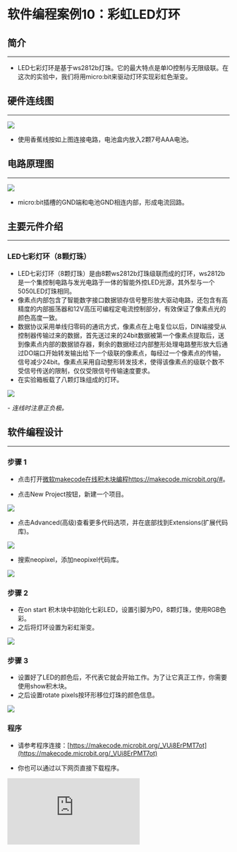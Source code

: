 ﻿# 软件编程案例10：彩虹LED灯环

## 简介 ##
---
- LED七彩灯环是基于ws2812b灯珠。它的最大特点是单IO控制与无限级联。在这次的实验中，我们将用micro:bit来驱动灯环实现彩虹色渐变。
## 硬件连线图 ##
---
![](https://wiki-media-ef.oss-cn-hongkong.aliyuncs.com//images/zm91HVe.png)

- 使用香蕉线按如上图连接电路，电池盒内放入2颗7号AAA电池。

## 电路原理图 ##
---
![](https://wiki-media-ef.oss-cn-hongkong.aliyuncs.com//images/plRaylG.png)

- micro:bit插槽的GND端和电池GND相连内部，形成电流回路。

## 主要元件介绍 ##
---
### LED七彩灯环（8颗灯珠）
- LED七彩灯环（8颗灯珠）是由8颗ws2812b灯珠级联而成的灯环，ws2812b是一个集控制电路与发光电路于一体的智能外控LED光源，其外型与一个5050LED灯珠相同。
- 像素点内部包含了智能数字接口数据锁存信号整形放大驱动电路，还包含有高精度的内部振荡器和12V高压可编程定电流控制部分，有效保证了像素点光的颜色高度一致。
- 数据协议采用单线归零码的通讯方式，像素点在上电复位以后，DIN端接受从控制器传输过来的数据，首先送过来的24bit数据被第一个像素点提取后，送到像素点内部的数据锁存器，剩余的数据经过内部整形处理电路整形放大后通过DO端口开始转发输出给下一个级联的像素点，每经过一个像素点的传输，信号减少24bit。像素点采用自动整形转发技术，使得该像素点的级联个数不受信号传送的限制，仅仅受限信号传输速度要求。
- 在实验箱板载了八颗灯珠组成的灯环。

![](https://wiki-media-ef.oss-cn-hongkong.aliyuncs.com//images/vCBPKXo.png)

*- 连线时注意正负极。*

## 软件编程设计
---
### 步骤 1

- 点击打开[微软makecode在线积木块编程https://makecode.microbit.org/#](https://makecode.microbit.org/#)。

- 点击New Project按钮，新建一个项目。

![](https://wiki-media-ef.oss-cn-hongkong.aliyuncs.com//images/t34k5Zb.png)

- 点击Advanced(高级)查看更多代码选项，并在底部找到Extensions(扩展代码库)。

![](https://wiki-media-ef.oss-cn-hongkong.aliyuncs.com//images/Zg0fO6x.png)

- 搜索neopixel，添加neopixel代码库。

![](https://wiki-media-ef.oss-cn-hongkong.aliyuncs.com//images/pqB776X.png)

### 步骤 2
- 在on start 积木块中初始化七彩LED，设置引脚为P0，8颗灯珠，使用RGB色彩。
- 之后将灯环设置为彩虹渐变。

![](https://wiki-media-ef.oss-cn-hongkong.aliyuncs.com//images/aamdVlu.png)

### 步骤 3
- 设置好了LED的颜色后，不代表它就会开始工作。为了让它真正工作，你需要使用show积木块。
- 之后设置rotate pixels按环形移位灯珠的颜色信息。

![](https://wiki-media-ef.oss-cn-hongkong.aliyuncs.com//images/5juGvN5.png)

### 程序

- 请参考程序连接：[https://makecode.microbit.org/_VUi8ErPMT7ot](https://makecode.microbit.org/_VUi8ErPMT7ot)

- 你也可以通过以下网页直接下载程序。


<div
    style={{
        position: 'relative',
        paddingBottom: '60%',
        overflow: 'hidden',
    }}
>
    <iframe
        src="https://makecode.microbit.org/_VUi8ErPMT7ot"
        frameborder="0"
        sandbox="allow-popups allow-forms allow-scripts allow-same-origin"
        style={{
            position: 'absolute',
            width: '100%',
            height: '100%',
        }}
    />
</div>

## 结论
---
- 我们可以看到LED彩虹灯环实现了运动的彩虹渐变效果。
- ![](https://wiki-media-ef.oss-cn-hongkong.aliyuncs.com//images/23vhDKK.gif)

## 思考
---
- 想象灯环是一只大眼睛，让灯环显示眨眼睛的效果，那么我们该如何设计电路与编程？

## 常见问题
---


## 相关阅读
---
